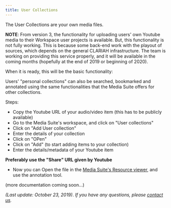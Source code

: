 ```yaml
---
title: User Collections
---
```


The User Collections are your own media files.

**NOTE**: From version 3, the functionality for uploading users' own Youtube media to their Workspace user projects is available. But, this functionality is not fully working. This is because some back-end work with the playout of sources, which depends on the general CLARIAH infrastructure. The team is working on providing this service properly, and it will be available in the coming months (hopefully at the end of 2019 or beginning of 2020).

When it is ready, this will be the basic functionality:

Users' "personal collections" can also be searched, bookmarked and annotated using the same functionalities that the Media Suite offers for other collections. 

Steps:

- Copy the Youtube URL of your audio/video item (this has to be publicly available)
- Go to the Media Suite's workspace, and click on "User collections"
- Click on "Add User collection"
- Enter the details of your collection
- Click on "OPen"
- Click on "Add" (to start adding items to your collection)
- Enter the details/metadata of your Youtube item


​**Preferably use the "Share" URL given by Youtube**

- Now you can Open the file in the [Media Suite's Resource viewer](/documentation/howtos/view-resources), and use the annotation tool.

(more documentation coming soon...)

*(Last update: October 23, 2019)*. *If you have any questions, please [contact us](/contact).*